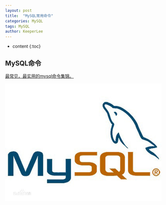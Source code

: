 ```yaml
---
layout: post
title:  "MySQL常用命令"
categories: MySQL
tags: MySQL
author: KeeperLee
---
```

* content
{:toc}
## MySQL命令



[最常见，最实用的mysql命令集锦。](http://note.youdao.com/noteshare?id=418711fadc7005a42a4f65f248ce2565&sub=D002D59841DA4A4DA80006B45054B8BC)

![嘻嘻嘻](/images/mysql/mysql.jpg)

